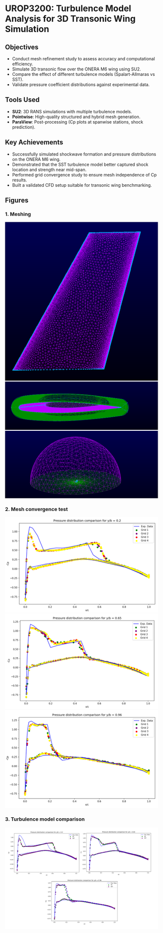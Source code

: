 # UROP3200: Turbulence Model Analysis for 3D Transonic Wing Simulation

## Objectives
- Conduct mesh refinement study to assess accuracy and computational efficiency.
- Simulate 3D transonic flow over the ONERA M6 wing using SU2.
- Compare the effect of different turbulence models (Spalart-Allmaras vs SST).
- Validate pressure coefficient distributions against experimental data.


## Tools Used
- **SU2**: 3D RANS simulations with multiple turbulence models.
- **Pointwise**: High-quality structured and hybrid mesh generation.
- **ParaView**: Post-processing (Cp plots at spanwise stations, shock prediction).

## Key Achievements
- Successfully simulated shockwave formation and pressure distributions on the ONERA M6 wing.
- Demonstrated that the SST turbulence model better captured shock location and strength near mid-span.
- Performed grid convergence study to ensure mesh independence of Cp results.
- Built a validated CFD setup suitable for transonic wing benchmarking.

## Figures

### 1. Meshing
![](./Figures/surface_mesh.png)
![](./Figures/BL_region.png)
![](./Figures/domain.png)

### 2. Mesh convergence test
![](./Figures/grid_conv_0.2.png)
![](./Figures/grid_conv_0.65.png)
![](./Figures/grid_conv_0.96.png)

### 3. Turbulence model comparison
![](./Figures/turb_model_comparison.png)
